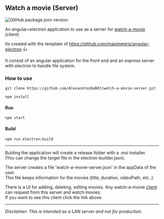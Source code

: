 ## Watch a movie (Server)
![GitHub package.json version](https://img.shields.io/github/package-json/v/AlexandrosDa007/watch-a-movie-server?style=plastic)

An angular+electron application to use as a server for [watch-a-movie](https://github.com/AlexandrosDa007/watch-a-movie) (client)

Its created with the template of https://github.com/maximegris/angular-electron 👍 

It consist of an angular application for the front end
and an express server with electron to handle file system.

### How to use
```
git clone https://github.com/AlexandrosDa007/watch-a-movie-server.git
```
```
npm install
```
#### Run
```
npm start
```
#### Build
```
npm run electron:build
```

***

Bulding the application will create a release folder with a .msi installer. <br>
(You can change the target file in the electron-builder.json).<br>

The server creates a file 'watch-a-movie-server.json' in the appData of the user.<br>
This file keeps information for the movies (title, duration, videoPath, etc..).<br>

There is a UI for adding, deleting, editing movies. Any watch-a-movie [client](https://github.com/AlexandrosDa007/watch-a-movie)<br>
can request from this server and watch movies.<br>
If you want to see this client click the link above.<br>

***

_Disclaimer: This is intended as a LAN server and not for production._

